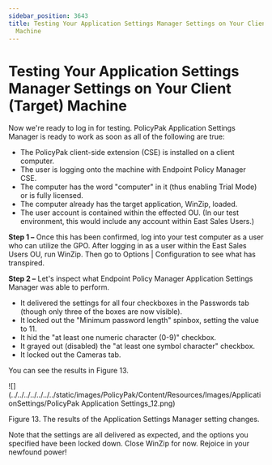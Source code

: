 ```yaml
---
sidebar_position: 3643
title: Testing Your Application Settings Manager Settings on Your Client (Target)
  Machine
---
```


# Testing Your Application Settings Manager Settings on Your Client (Target) Machine

Now we're ready to log in for testing. PolicyPak Application Settings Manager is ready to work as soon as all of the following are true:

* The PolicyPak client-side extension (CSE) is installed on a client computer.
* The user is logging onto the machine with Endpoint Policy Manager CSE.
* The computer has the word "computer" in it (thus enabling Trial Mode) or is fully licensed.
* The computer already has the target application, WinZip, loaded.
* The user account is contained within the effected OU. (In our test environment, this would include any account within East Sales Users.)

**Step 1 –** Once this has been confirmed, log into your test computer as a user who can utilize the GPO. After logging in as a user within the East Sales Users OU, run WinZip. Then go to Options | Configuration to see what has transpired.

**Step 2 –** Let's inspect what Endpoint Policy Manager Application Settings Manager was able to perform.

* It delivered the settings for all four checkboxes in the Passwords tab (though only three of the boxes are now visible).
* It locked out the "Minimum password length" spinbox, setting the value to 11.
* It hid the "at least one numeric character (0-9)" checkbox.
* It grayed out (disabled) the "at least one symbol character" checkbox.
* It locked out the Cameras tab.

You can see the results in Figure 13.

![](../../../../../../../static/images/PolicyPak/Content/Resources/Images/ApplicationSettings/PolicyPak Application Settings_12.png)

Figure 13. The results of the Application Settings Manager setting changes.

Note that the settings are all delivered as expected, and the options you specified have been locked down. Close WinZip for now. Rejoice in your newfound power!